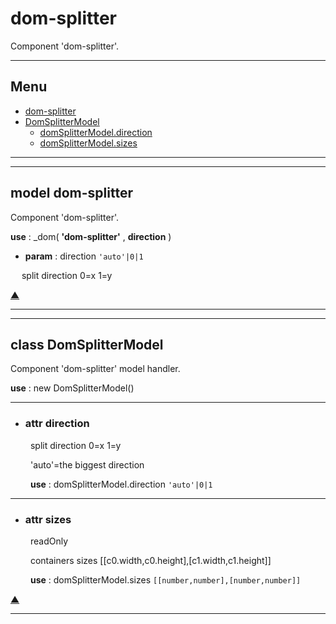 # dom-splitter
 
Component 'dom-splitter'.
 
<hr/>
 
## <a name='main_menu'></a> Menu
+ [dom-splitter](#dom-splitter)
+ [DomSplitterModel](#DomSplitterModel)
	+ [domSplitterModel.direction](#direction)
	+ [domSplitterModel.sizes](#sizes)
 
<hr/>
 
<hr/>
 
## <a name="dom-splitter"></a> model **dom-splitter**
 
Component 'dom-splitter'.
 
**use** : _dom( **'dom-splitter'** , **direction** )
 
 + **param** : direction `'auto'|0|1`

&emsp; split direction 0=x 1=y
 
 
[▲](#main_menu)
<hr/>
 
<hr/>
 
## <a name="DomSplitterModel"></a> class **DomSplitterModel**
 
Component 'dom-splitter' model handler.
 
**use** : new DomSplitterModel()
 
<hr/>
 
+ ### <a name="direction"></a> attr **direction**
&emsp;&emsp; split direction 0=x 1=y

&emsp;&emsp; 'auto'=the biggest direction

&emsp;&emsp; **use** : domSplitterModel.direction `'auto'|0|1`
<hr/>
 
+ ### <a name="sizes"></a> attr **sizes**

&emsp;&emsp; readOnly

&emsp;&emsp; containers sizes [[c0.width,c0.height],[c1.width,c1.height]]

&emsp;&emsp; **use** : domSplitterModel.sizes `[[number,number],[number,number]]`
 
[▲](#main_menu)
<hr/>
 
